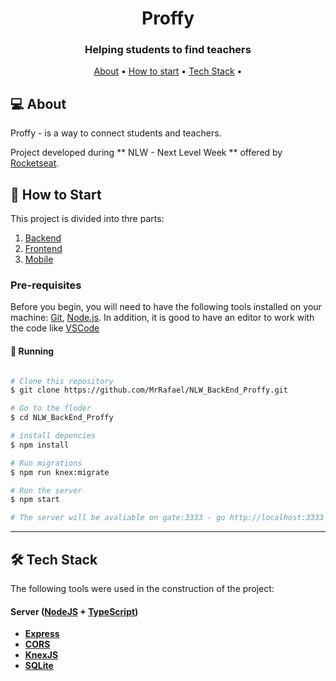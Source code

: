 

<h1 align="center">
    Proffy 
</h1>

<h3 align="center">
    Helping students to find teachers
</h3>

<p align="center">
 <a href="#about">About</a> •
 <a href="#how-to-start">How to start</a> • 
 <a href="#tech-stack">Tech Stack</a> • 
</p>


<h2 id="about"> 💻 About </h2>

Proffy - is a way to connect students and teachers.

Project developed during ** NLW - Next Level Week ** offered by [Rocketseat](https://blog.rocketseat.com.br/).

<h2 id="how-to-start"> 🚀 How to Start </h2>

This project is divided into thre parts:
1. [Backend](https://github.com/MrRafael/NLW_BackEnd_Proffy)
2. [Frontend](https://github.com/MrRafael/NLW_FrontEnd_Proffy)
3. [Mobile](https://github.com/MrRafael/NLW_Mobile_Proffy)

### Pre-requisites

Before you begin, you will need to have the following tools installed on your machine:
[Git](https://git-scm.com), [Node.js](https://nodejs.org/en/).
In addition, it is good to have an editor to work with the code like [VSCode](https://code.visualstudio.com/)

#### 🎲 Running

```bash

# Clone this repository
$ git clone https://github.com/MrRafael/NLW_BackEnd_Proffy.git

# Go to the floder
$ cd NLW_BackEnd_Proffy

# install depencies
$ npm install

# Run migrations
$ npm run knex:migrate

# Run the server
$ npm start

# The server will be avaliable on gate:3333 - go http://localhost:3333 

```
---

<h2 id="tech-stack"> 🛠 Tech Stack </h2>

The following tools were used in the construction of the project:

#### [](https://github.com/tgmarinho/Ecoleta#server-nodejs--typescript)**Server**  ([NodeJS](https://nodejs.org/en/)  +  [TypeScript](https://www.typescriptlang.org/))

-   **[Express](https://expressjs.com/)**
-   **[CORS](https://expressjs.com/en/resources/middleware/cors.html)**
-   **[KnexJS](http://knexjs.org/)**
-   **[SQLite](https://github.com/mapbox/node-sqlite3)**
